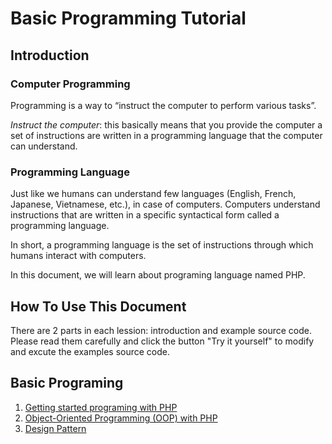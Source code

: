 # Basic Programming Tutorial

## Introduction

### Computer Programming

Programming is a way to “instruct the computer to perform various tasks”.

*Instruct the computer*: this basically means that you provide the computer a set of instructions are written in a programming language that the computer can understand.

### Programming Language

Just like we humans can understand few languages (English, French, Japanese, Vietnamese, etc.), in case of computers. Computers understand instructions that are written in a specific syntactical form called a programming language.

In short, a programming language is the set of instructions through which humans interact with computers.

In this document, we will learn about programing language named PHP.

## How To Use This Document

There are 2 parts in each lession: introduction and example source code. Please read them carefully and click the button "Try it yourself" to modify and excute the examples source code.


## Basic Programing

1. [Getting started programing with PHP](./getting-started-programming.md)
2. [Object-Oriented Programming (OOP) with PHP](./oop.md)
3. [Design Pattern](./design-pattern.md)
